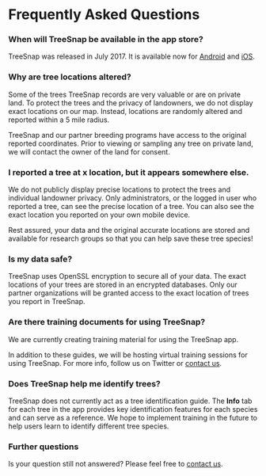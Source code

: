 # Frequently Asked Questions

### When will TreeSnap be available in the app store?

TreeSnap was released in July 2017.  It is available now for [Android](https://play.google.com/store/apps/details?id=com.treesource) and  [iOS](https://itunes.apple.com/us/app/treesnap/id1226499160?mt=8).

### Why are tree locations altered?

Some of the trees TreeSnap records are very valuable or are on private land. To protect the trees and the privacy of landowners, we do not display exact locations on our map.  Instead, locations are randomly altered and reported within a 5 mile radius.
 
 TreeSnap and our partner breeding programs have access to the original reported coordinates.  Prior to viewing or sampling any tree on private land, we will contact the owner of the land for consent.

### I reported a tree at x location, but it appears somewhere else.

We do not publicly display precise locations to protect the trees and individual landowner privacy.  Only administrators, or the logged in user who reported a tree, can see the precise location of a tree. You can also see the exact location you reported on your own mobile device.

 Rest assured, your data and the original accurate locations are stored and available for research groups so that you can help save these tree species!

### Is my data safe?
TreeSnap uses OpenSSL encryption to secure all of your data.  The exact locations of your trees are stored in an encrypted databases.  Only our partner organizations will be granted access to the exact location of trees you report in TreeSnap. 

### Are there training documents for using TreeSnap?

We are currently creating training material for using the TreeSnap app.  

In addition to these guides, we will be hosting virtual training sessions for using TreeSnap.  For more info, follow us on Twitter or [contact us](/contact).

### Does TreeSnap help me identify trees?

TreeSnap does not currently act as a tree identification guide.  The **Info** tab for each tree in the app provides key identification features for each species and can serve as a reference.  We hope to implement training in the future to help users learn to identify different tree species.

### Further questions

Is your question still not answered?  Please feel free to [contact us](/contact).